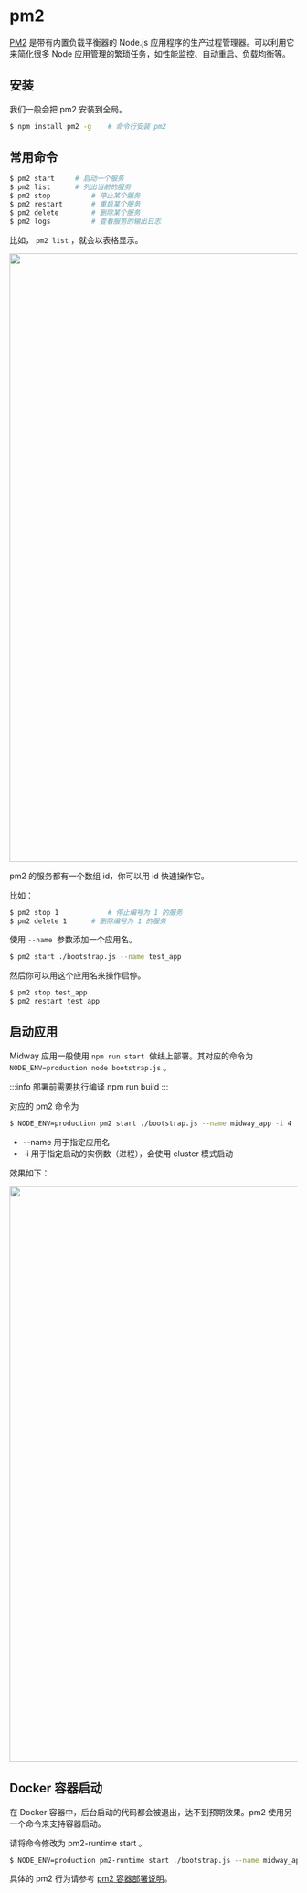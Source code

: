 # pm2

[PM2](https://github.com/Unitech/pm2) 是带有内置负载平衡器的 Node.js 应用程序的生产过程管理器。可以利用它来简化很多 Node 应用管理的繁琐任务，如性能监控、自动重启、负载均衡等。

## 安装

我们一般会把 pm2 安装到全局。

```bash
$ npm install pm2 -g    # 命令行安装 pm2
```

## 常用命令

```bash
$ pm2 start   	# 启动一个服务
$ pm2 list    	# 列出当前的服务
$ pm2 stop			# 停止某个服务
$ pm2 restart		# 重启某个服务
$ pm2 delete		# 删除某个服务
$ pm2 logs			# 查看服务的输出日志
```

比如， `pm2 list` ，就会以表格显示。

<img src="https://cdn.nlark.com/yuque/0/2021/png/501408/1616560437389-b193a0d0-b463-49f1-a347-8dec20e7504d.png#align=left&display=inline&height=310&margin=%5Bobject%20Object%5D&name=image.png&originHeight=310&originWidth=1065&size=165090&status=done&style=none&width=1065" width="1065" />

pm2 的服务都有一个数组 id，你可以用 id 快速操作它。

比如：

```bash
$ pm2 stop 1			# 停止编号为 1 的服务
$ pm2 delete 1		# 删除编号为 1 的服务
```

使用 `--name`  参数添加一个应用名。

```bash
$ pm2 start ./bootstrap.js --name test_app
```

然后你可以用这个应用名来操作启停。

```bash
$ pm2 stop test_app
$ pm2 restart test_app
```

## 启动应用

Midway 应用一般使用 `npm run start`  做线上部署。其对应的命令为 `NODE_ENV=production node bootstrap.js` 。

:::info
部署前需要执行编译 npm run build
:::

对应的 pm2 命令为

```bash
$ NODE_ENV=production pm2 start ./bootstrap.js --name midway_app -i 4
```

- --name 用于指定应用名
- -i 用于指定启动的实例数（进程），会使用 cluster 模式启动

效果如下：

<img src="https://cdn.nlark.com/yuque/0/2021/png/501408/1616562075255-088155ee-7c4f-4eae-b5c5-db826f78b519.png#align=left&display=inline&height=189&margin=%5Bobject%20Object%5D&name=image.png&originHeight=189&originWidth=1008&size=48357&status=done&style=none&width=1008" width="1008" />

## Docker 容器启动

在 Docker 容器中，后台启动的代码都会被退出，达不到预期效果。pm2 使用另一个命令来支持容器启动。

请将命令修改为 pm2-runtime start 。

```bash
$ NODE_ENV=production pm2-runtime start ./bootstrap.js --name midway_app -i 4
```

具体的 pm2 行为请参考 [pm2 容器部署说明](https://www.npmjs.com/package/pm2#container-support)。
